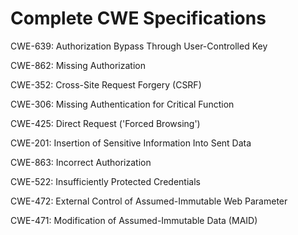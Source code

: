

# Complete CWE Specifications

CWE-639: Authorization Bypass Through User-Controlled Key

CWE-862: Missing Authorization

CWE-352: Cross-Site Request Forgery (CSRF)

CWE-306: Missing Authentication for Critical Function

CWE-425: Direct Request ('Forced Browsing')

CWE-201: Insertion of Sensitive Information Into Sent Data

CWE-863: Incorrect Authorization

CWE-522: Insufficiently Protected Credentials

CWE-472: External Control of Assumed-Immutable Web Parameter

CWE-471: Modification of Assumed-Immutable Data (MAID)